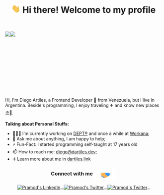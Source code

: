 <h1 align="center"><img src="https://github.com/dartilesm/dartilesm/blob/master/assets/Hi.gif" width="29px"> Hi there! Welcome to my profile</h1>

<br />
<br />

<div align="center" style="display: flex; flex-direction: row;">
 <img height="150" src="https://github-readme-stats.vercel.app/api?username=dartilesm&show_icons=true&theme=radical" />
 <img height="150" src="https://github-readme-stats.vercel.app/api/top-langs/?username=dartilesm&theme=radical&layout=compact" />
</div>

<br><br>

Hi, I'm Diego Artiles, a Frontend Developer 🚀 from Venezuela, but I live in Argentina.
Beside's programming, I enjoy traveling ✈ and know new places ⛱🌄.

**Talking about Personal Stuffs:**

- 👨🏽‍💻 I’m currently working on [DEPT®](https://www.deptagency.com/) and once a while at [Workana](https://www.workana.com/);
- 💬 Ask me about anything, I am happy to help;
- ⚡️ Fun-Fact: I started programming self-taught at 17 years old
- 📫 How to reach me: diego@dartiles.dev;
- ➕ Learn more about me in [dartiles.link](https://dartiles.link)


<div align="center">
  <h3 align="center">Connect with me <img align="center" src="https://github.com/dartilesm/dartilesm/blob/master/assets/Handshake.gif" height="33px" /></h3> 
</div>
<p align="center">
 <a href="https://www.linkedin.com/in/dartiles/" target="_blank">
  <img align="center" alt="Pramod's LinkedIn" width="30px" src="https://www.vectorlogo.zone/logos/linkedin/linkedin-icon.svg" /> &nbsp;
 </a>
  <a href="https://twitter.com/dartilesm" target="_blank">
  <img align="center" alt="Pramod's Twitter" width="30px" src="https://www.vectorlogo.zone/logos/twitter/twitter-official.svg" /> &nbsp;
 </a>
 <a href="https://dartiles.link" target="_blank">
  <img align="center" alt="Pramod's Twitter" width="30px" src="https://dartiles.dev/logo3.png" /> &nbsp;
 </a>
  <br/>
  <br/>
</p>
